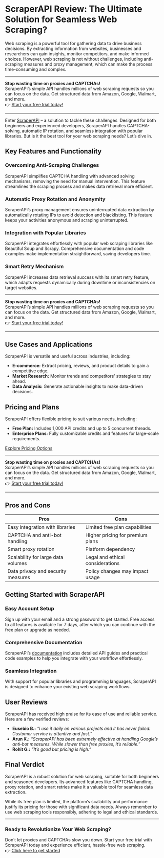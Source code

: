 # ScraperAPI Review: The Ultimate Solution for Seamless Web Scraping?

Web scraping is a powerful tool for gathering data to drive business decisions. By extracting information from websites, businesses and researchers can gain insights, monitor competitors, and make informed choices. However, web scraping is not without challenges, including anti-scraping measures and proxy management, which can make the process time-consuming and complex.

---

**Stop wasting time on proxies and CAPTCHAs!**  
ScraperAPI’s simple API handles millions of web scraping requests so you can focus on the data. Get structured data from Amazon, Google, Walmart, and more.  
👉 [Start your free trial today!](https://www.scraperapi.com/?fp_ref=coupons)

---

Enter [ScraperAPI](https://www.scraperapi.com/?fp_ref=coupons) – a solution to tackle these challenges. Designed for both beginners and experienced developers, ScraperAPI handles CAPTCHA-solving, automatic IP rotation, and seamless integration with popular libraries. But is it the best tool for your web scraping needs? Let’s dive in.

## Key Features and Functionality

### Overcoming Anti-Scraping Challenges
ScraperAPI simplifies CAPTCHA handling with advanced solving mechanisms, removing the need for manual intervention. This feature streamlines the scraping process and makes data retrieval more efficient.

### Automatic Proxy Rotation and Anonymity
ScraperAPI’s proxy management ensures uninterrupted data extraction by automatically rotating IPs to avoid detection and blacklisting. This feature keeps your activities anonymous and scraping uninterrupted.

### Integration with Popular Libraries
ScraperAPI integrates effortlessly with popular web scraping libraries like Beautiful Soup and Scrapy. Comprehensive documentation and code examples make implementation straightforward, saving developers time.

### Smart Retry Mechanism
ScraperAPI increases data retrieval success with its smart retry feature, which adapts requests dynamically during downtime or inconsistencies on target websites.

---

**Stop wasting time on proxies and CAPTCHAs!**  
ScraperAPI’s simple API handles millions of web scraping requests so you can focus on the data. Get structured data from Amazon, Google, Walmart, and more.  
👉 [Start your free trial today!](https://www.scraperapi.com/?fp_ref=coupons)

---

## Use Cases and Applications

ScraperAPI is versatile and useful across industries, including:

- **E-commerce:** Extract pricing, reviews, and product details to gain a competitive edge.  
- **Market Research:** Monitor trends and competitors’ strategies to stay ahead.  
- **Data Analysis:** Generate actionable insights to make data-driven decisions.

## Pricing and Plans

ScraperAPI offers flexible pricing to suit various needs, including:

- **Free Plan:** Includes 1,000 API credits and up to 5 concurrent threads.  
- **Enterprise Plans:** Fully customizable credits and features for large-scale requirements.  

[Explore Pricing Options](https://www.scraperapi.com/?fp_ref=coupons)

---

**Stop wasting time on proxies and CAPTCHAs!**  
ScraperAPI’s simple API handles millions of web scraping requests so you can focus on the data. Get structured data from Amazon, Google, Walmart, and more.  
👉 [Start your free trial today!](https://www.scraperapi.com/?fp_ref=coupons)

---

## Pros and Cons

| **Pros**                             | **Cons**                          |
|--------------------------------------|-----------------------------------|
| Easy integration with libraries      | Limited free plan capabilities    |
| CAPTCHA and anti-bot handling        | Higher pricing for premium plans  |
| Smart proxy rotation                 | Platform dependency               |
| Scalability for large data volumes   | Legal and ethical considerations  |
| Data privacy and security measures   | Policy changes may impact usage   |

## Getting Started with ScraperAPI

### Easy Account Setup
Sign up with your email and a strong password to get started. Free access to all features is available for 7 days, after which you can continue with the free plan or upgrade as needed.

### Comprehensive Documentation
ScraperAPI’s [documentation](https://www.scraperapi.com/documentation/?fp_ref=coupons) includes detailed API guides and practical code examples to help you integrate with your workflow effortlessly.

### Seamless Integration
With support for popular libraries and programming languages, ScraperAPI is designed to enhance your existing web scraping workflows.

## User Reviews

ScraperAPI has received high praise for its ease of use and reliable service. Here are a few verified reviews:

- **Eusebio B.:** *“I use it daily on various projects and it has never failed. Customer service is attentive and fast.”*  
- **Arun K.:** *“ScraperAPI has been extremely effective at handling Google’s anti-bot measures. While slower than free proxies, it’s reliable.”*  
- **Rohit G.:** *“It’s good but pricing is high.”*  

## Final Verdict

ScraperAPI is a robust solution for web scraping, suitable for both beginners and seasoned developers. Its advanced features like CAPTCHA handling, proxy rotation, and smart retries make it a valuable tool for seamless data extraction.

While its free plan is limited, the platform’s scalability and performance justify its pricing for those with significant data needs. Always remember to use web scraping tools responsibly, adhering to legal and ethical standards.

---

### Ready to Revolutionize Your Web Scraping?

Don’t let proxies and CAPTCHAs slow you down. Start your free trial with ScraperAPI today and experience efficient, hassle-free web scraping.  
👉 [Click here to get started](https://www.scraperapi.com/?fp_ref=coupons)
